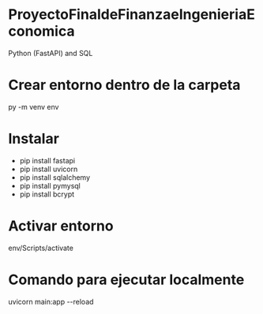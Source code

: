 # ProyectoFinaldeFinanzaeIngenieriaEconomica
Python (FastAPI) and SQL

# Crear entorno dentro de la carpeta
py -m venv env

# Instalar
- pip install fastapi
- pip install uvicorn
- pip install sqlalchemy
- pip install pymysql
- pip install bcrypt

# Activar entorno
env/Scripts/activate

# Comando para ejecutar localmente
uvicorn main:app --reload
